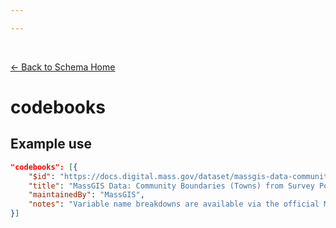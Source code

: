 ```yaml
---

---
```


<br>

[← Back to Schema Home](./)

# codebooks

<template>
   <table v-if="this.resources.codebooks" id ="property-table">
     <p class="larger-text">{{this.resources.codebooks.description}}</p>
  <tr>
    <th>Property</th>
    <th>Expected Type</th>
    <th>Required</th>
    <th>Description</th>
  </tr>
  <tr v-for="item, index in this.resources.codebooks.items[0].properties" :key="index">
    <td><a :href="index + '.html'" >{{index}}</a></td>
    <td>{{item.type}}</td>
    <td id="required">{{checkRequired(index, schema.resources.properties.codebooks.items[0].required)}}</td>
    <td>{{item.description}}</td>
  </tr>
</table> 
</template>

<script>
import axios from 'axios'


export default {

    data() {
        return {
          schema: [],
          core: [],
          access: [],
          tags: [],
          considerations: [],
          resources: [],
          lifecycle: []
        }
    },
    methods: {
        whatsUp(){
          console.log(this.schema.resources.properties.codebooks.items[0].required)
        },
        checkRequired(evaluatedItem, requiredFieldsList){
        if (requiredFieldsList === undefined || requiredFieldsList.length == 0) {
            return ''
        } else {
          if (requiredFieldsList.includes(evaluatedItem)){
              return 'x'
          } else {
              return ''
          }
        }
      }
    },
    computed: {
        data() {
            return this.$page.frontmatter
        }
    },
    created() {
        //returns a promise
        axios.get("https://raw.githubusercontent.com/bplmaps/data-description-schema/master/schema.json")
            .then(response => {
                this.schema = response.data.properties
                this.core = response.data.properties.core.properties
                this.access = response.data.properties.access
                this.tags = response.data.properties.tags.properties
                this.considerations = response.data.properties.considerations.properties
                this.resources = response.data.properties.resources.properties
                this.lifecycle = response.data.properties.lifecycle.properties
            }).catch(err => {
                console.log(err)
            })
    }
}
</script>

<style lang="stylus">

table#property-table
  width:100%

p.larger-text
  font-size 120%

td#required
  text-align center

</style>

## Example use

```json
"codebooks": [{
	"$id": "https://docs.digital.mass.gov/dataset/massgis-data-community-boundaries-towns-survey-points",
	"title": "MassGIS Data: Community Boundaries (Towns) from Survey Points",
	"maintainedBy": "MassGIS",
	"notes": "Variable name breakdowns are available via the official MassGIS documentation for this dataset."
}]
```